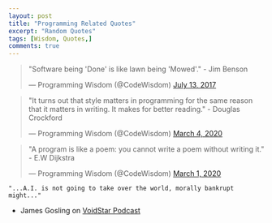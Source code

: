 ```yaml
---
layout: post
title: "Programming Related Quotes"
excerpt: "Random Quotes"
tags: [Wisdom, Quotes,]
comments: true
---
```

<blockquote class="twitter-tweet"><p lang="en" dir="ltr">&quot;Software being &#39;Done&#39; is like lawn being &#39;Mowed&#39;.&quot; - Jim Benson</p>&mdash; Programming Wisdom (@CodeWisdom) <a href="https://twitter.com/CodeWisdom/status/885544711766855680?ref_src=twsrc%5Etfw">July 13, 2017</a></blockquote> <script async src="https://platform.twitter.com/widgets.js" charset="utf-8"></script> 

<blockquote class="twitter-tweet"><p lang="en" dir="ltr">&quot;It turns out that style matters in programming for the same reason that it matters in writing. It makes for better reading.&quot; - Douglas Crockford</p>&mdash; Programming Wisdom (@CodeWisdom) <a href="https://twitter.com/CodeWisdom/status/1235197558395371520?ref_src=twsrc%5Etfw">March 4, 2020</a></blockquote> <script async src="https://platform.twitter.com/widgets.js" charset="utf-8"></script>

<blockquote class="twitter-tweet"><p lang="en" dir="ltr">&quot;A program is like
a poem: you cannot write a poem without writing it.&quot; - E.W
Dijkstra</p>&mdash; Programming Wisdom (@CodeWisdom) <a
href="https://twitter.com/CodeWisdom/status/1234168776087789569?ref_src=twsrc%5Etfw">March
1, 2020</a></blockquote> <script async
src="https://platform.twitter.com/widgets.js" charset="utf-8"></script>

```
"...A.I. is not going to take over the world, morally bankrupt might..."
```
- James Gosling on [VoidStar Podcast](http://www.voidstarpodcast.com)
